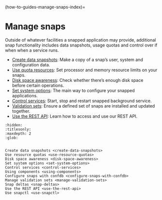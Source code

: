 (how-to-guides-manage-snaps-index)=
# Manage snaps

Outside of whatever facilities a snapped application may provide, additional snap functionality includes  data snapshots, usage quotas and control over if when when a service runs.

- [Create data snapshots](create-data-snapshots): Make a copy of a snap’s user, system and configuration data.
- [Use quota resources](use-resource-quotas): Set processor and memory resource limits on your snaps.
- [Disk space awareness](disk-space-awareness): Check whether there’s enough disk space before certain operations.
- [Set system options](set-system-options): The main way to configure your snapped applications.
- [Control services](control-services): Start, stop and restart snapped background service.
- [Validation sets](manage-validation-sets): Ensure a defined set of snaps are installed and updated together.
- [Use the REST API](use-the-rest-api): Learn how to access and use our REST API.

```{toctree}
:hidden:
:titlesonly:
:maxdepth: 2
:glob:


Create data snapshots <create-data-snapshots>
Use resource quotas <use-resource-quotas>
Disk space awareness <disk-space-awareness>
Set system options <set-system-options>
Control services <control-services>
Using components <using-components>
Configure snaps with confdb <configure-snaps-with-confdb>
Manage validation sets <manage-validation-sets>
Snap deltas <snap-deltas>
Use the REST API <use-the-rest-api> 
Use snapctl <use-snapctl>
